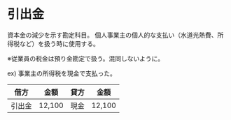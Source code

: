 
# 引出金

資本金の減少を示す勘定科目。
個人事業主の個人的な支払い（水道光熱費、所得税など）を扱う時に使用する。

※従業員の税金は預り金勘定で扱う。混同しないように。

ex)
事業主の所得税を現金で支払った。

|借方|金額|貸方|金額|
|---|---|---|---|
|引出金|12,100|現金|12,100|
